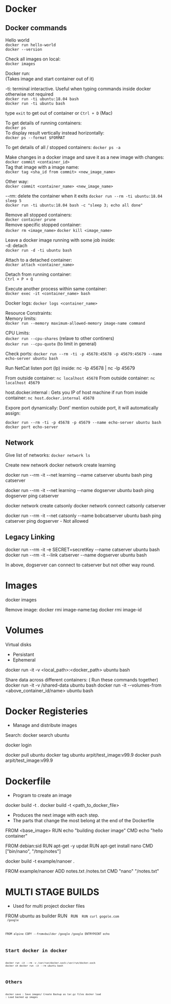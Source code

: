 
# Docker

## Docker commands

Hello world\
`docker run hello-world`  
`docker --version`  


Check all images on local:\
`docker images`


Docker run:\
(Takes image and start container out of it)

-ti: terminal interactive. Useful when typing commands inside docker otherwise not required\
`docker run -ti ubuntu:18.04 bash`\
`docker run -ti ubuntu bash`

type `exit` to get out of container or `Ctrl + D` (Mac)


To get details of running containers:\
`docker ps`\
To display result vertically instead horizontally:\
`docker ps --format $FORMAT`

To get details of all / stopped containers:
`docker ps -a`

Make changes in a docker image and save it as a new image with changes:\
`docker commit <container_id>`\
Tag that image with a image name:\
`docker tag <sha_id from commit> <new_image_name>`


Other way:\
`docker commit <container_name> <new_image_name>`

--rm: delete the container when it exits
`docker run --rm -ti ubuntu:18.04 sleep 5`\
`docker run -ti ubuntu:18.04 bash -c "sleep 3; echo all done"`



Remove all stopped containers:\
`docker container prune`\
Remove specific stopped container:\
`docker rm <image_name>`
`docker kill <image_name>`


Leave a docker image running with some job inside:\
-d: detach\
`docker run -d -ti ubuntu bash`

Attach to a detached container:\
`docker attach <container_name>`

Detach from running container:\
`Ctrl + P + Q`

Execute another process within same container:\
`docker exec -it <container_name> bash`

Docker logs:
`docker logs <container_name>`


Resource Constraints:\
Memory limits:\
`docker run --memory maximum-allowed-memory image-name command`

CPU Limits:\
`docker run --cpu-shares` (relave to other continers)\
`docker run --cpu-quote` (to limit in general)

Check ports:
`docker run --rm -ti -p 45678:45678 -p 45679:45679 --name echo-server ubuntu bash`

Run NetCat listen port (lp) inside:
nc -lp 45678 | nc -lp 45679


From outside container: `nc localhost 45678`
From outside container: `nc localhost 45679`

host.docker.internal : Gets you IP of host machine
if run from inside container: `nc host.docker.internal 45678`

Expore port dynamically:
Dont' mention outside port, it will automatically assign:

`docker run --rm -ti -p 45678 -p 45679 --name echo-server ubuntu bash`
`docker port echo-server`


## Network

Give list of networks:
`docker network ls`

Create new network
docker network create learning

docker run --rm -it --net learning --name catserver ubuntu bash
ping catserver

docker run --rm -it --net learning --name dogserver ubuntu bash
ping dogserver
ping catserver

docker network create catsonly
docker network connect catsonly catserver

docker run --rm -it --net catsonly --name bobcatserver ubuntu bash
ping catserver
ping dogserver - Not allowed

## Legacy Linking

docker run --rm -it -e SECRET=secretKey --name catserver ubuntu bash
docker run --rm -it --link catserver --name dogserver ubuntu bash

In above, dogserver can connect to catserver but not other way round.

# Images

docker images

Remove image:
docker rmi image-name:tag
docker rmi image-id

# Volumes

Virtual disks

- Persistant
- Ephemeral

docker run -it -v <local_path>:<docker_path> ubuntu bash

Share data across different containers: ( Run these commands together)
docker run -it -v /shared-data ubuntu bash
docker run -it --volumes-from <above_container_id/name> ubuntu bash


# Docker Registeries
- Manage and distribute images

Search: 
docker search ubuntu

docker login

docker pull ubuntu
docker tag ubuntu arpit/test_image:v99.9
docker push arpit/test_image:v99.9

# Dockerfile
- Program to create an image
 
docker build -t <name> .
docker build -t <name> <path_to_docker_file>

- Produces the next image with each step.
- The parts that change the most belong at the end of the Dockerfile

FROM <base_image>
RUN echo "building docker image"
CMD echo "hello container"


FROM debian:sid
RUN apt-get -y updat
RUN apt-get install nano
CMD ["bin/nano", "/tmp/notes"]

docker build -t example/nanoer .

FROM example/nanoer
ADD notes.txt /notes.txt
CMD "nano" "/notes.txt"


# MULTI STAGE BUILDS
- Used for multi project docker files

FROM ubuntu as builder
RUN <code>
RUN <code>
RUN curl gogole.com <code> /google

FROM alpine
COPY --from=builder /google /google
ENTRYPOINT echo <code>


# Start docker in docker
docker run -it --rm -v /var/run/docker.sock:/var/run/docker.sock docker sh
docker run -it --rm ubuntu bash


# Others
docker save : Save images/ Create Backup as tar.gz files
docker load : Load backed up images




